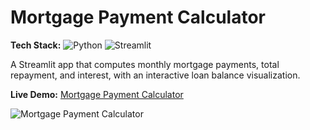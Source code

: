 # Mortgage Payment Calculator

**Tech Stack:** ![Python](https://img.shields.io/badge/Python-3776AB?logo=python&logoColor=white) ![Streamlit](https://img.shields.io/badge/Streamlit-FF4B4B?logo=streamlit&logoColor=white)

A Streamlit app that computes monthly mortgage payments, total repayment, and interest, with an interactive loan balance visualization.

**Live Demo:** [Mortgage Payment Calculator](https://yildiramdsa-mortgage-payment-mortgage-payment-calculator-dsaony.streamlit.app/)

![Mortgage Payment Calculator](https://raw.githubusercontent.com/yildiramdsa/mortgage_payment_calculator/main/image.png)
